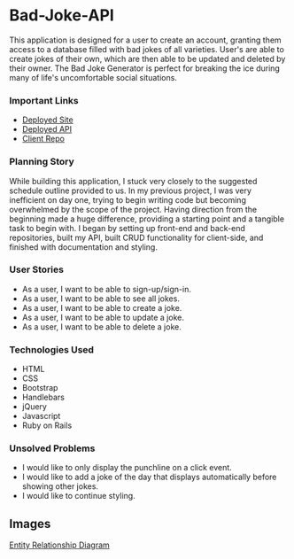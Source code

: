 # Bad-Joke-API
This application is designed for a user to create an account, granting them access to a database filled with bad jokes of all varieties. User's are able to create jokes of their own, which are then able to be updated and deleted by their owner. The Bad Joke Generator is perfect for breaking the ice during many of life's uncomfortable social situations.

### Important Links

* [Deployed Site](https://gr3gburk3.github.io/Bad-Joke-client/)
* [Deployed API](https://rocky-spire-56088.herokuapp.com/jokes)
* [Client Repo](https://github.com/gr3gburk3/Bad-Joke-client)

### Planning Story

While building this application, I stuck very closely to the suggested schedule outline provided to us. In my previous project, I was very inefficient on day one, trying to begin writing code but becoming overwhelmed by the scope of the project. Having direction from the beginning made a huge difference, providing a starting point and a tangible task to begin with. I began by setting up front-end and back-end repositories, built my API, built CRUD functionality for client-side, and finished with documentation and styling.

### User Stories

* As a user, I want to be able to sign-up/sign-in.
* As a user, I want to be able to see all jokes.
* As a user, I want to be able to create a joke.
* As a user, I want to be able to update a joke.
* As a user, I want to be able to delete a joke.

### Technologies Used

* HTML
* CSS
* Bootstrap
* Handlebars
* jQuery
* Javascript
* Ruby on Rails

### Unsolved Problems

* I would like to only display the punchline on a click event.
* I would like to add a joke of the day that displays automatically before showing other jokes.
* I would like to continue styling.

## Images

[Entity Relationship Diagram](https://i.imgur.com/wFctEer.jpg?1)
